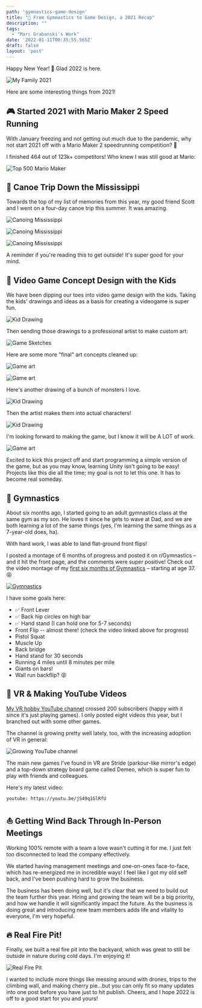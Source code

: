 ```yaml
---
path: 'gymnastics-game-design'
title: "🤸 From Gymnastics to Game Design, a 2021 Recap"
description: ""
tags:
  - "Marc Grabanski's Work"
date: '2022-01-11T00:35:55.565Z'
draft: false
layout: 'post'
---
```


Happy New Year! 🥳 Glad 2022 is here.

![My Family 2021](./grabanski-family-2021.jpg)

Here are some interesting things from 2021!

## 🎮 Started 2021 with Mario Maker 2 Speed Running

With January freezing and not getting out much due to the pandemic, why not start 2021 off with a Mario Maker 2 speedrunning competition? 🤪

I finished 464 out of 123k+ competitors! Who knew I was still good at Mario:

![Top 500 Mario Maker](./top-500-mario.jpeg)

## 🛶 Canoe Trip Down the Mississippi

Towards the top of my list of memories from this year, my good friend Scott and I went on a four-day canoe trip this summer. It was amazing.

![Canoing Mississippi](./canoing-mississippi3.jpg)

![Canoing Mississippi](./canoing-mississippi.jpg)

![Canoing Mississippi](./canoing-mississippi2.jpg)

A reminder if you're reading this to get outside! It's super good for your mind.

## 🎨 Video Game Concept Design with the Kids

We have been dipping our toes into video game design with the kids. Taking the kids' drawings and ideas as a basis for creating a videogame is super fun.

![Kid Drawing](./game-drawings.jpeg)

Then sending those drawings to a professional artist to make custom art:

![Game Sketches](./game-pro-drawings.jpg)

Here are some more "final" art concepts cleaned up:

![Game art](./game-art3.jpg)

![Game art](./game-art2.jpg)

Here's another drawing of a bunch of monsters I love.

![Kid Drawing](./game-drawings-monsters.jpg)

Then the artist makes them into actual characters!

![Kid Drawing](./monster-sketches.jpg)

I'm looking forward to making the game, but I know it will be A LOT of work.

![Game art](./game-art.png)

Excited to kick this project off and start programming a simple version of the game, but as you may know, learning Unity isn't going to be easy! Projects like this die all the time; my goal is not to let this one. It has to become real someday.

## 🤸 Gymnastics

About six months ago, I started going to an adult gymnastics class at the same gym as my son. He loves it since he gets to wave at Dad, and we are both learning a lot of the same things (yes, I'm learning the same things as a 7-year-old does, ha).

With hard work, I was able to land flat-ground front flips!

I posted a montage of 6 months of progress and posted it on r/Gymnastics – and it hit the front page, and the comments were super positive! Check out the video montage of my [first six months of Gymnastics](https://www.reddit.com/r/Gymnastics/comments/rtb6c0/first_6_months_of_gymnastics_starting_at_age_37/) – starting at age 37. 😝

[![Gymnastics](./gymnastics.png)](https://www.reddit.com/r/Gymnastics/comments/rtb6c0/first_6_months_of_gymnastics_starting_at_age_37/)

I have some goals here:

- ✅ Front Lever
- ✅ Back hip circles on high bar
- ✅ Hand stand (I can hold one for 5-7 seconds)
- Front Flip -- almost there! (check the video linked above for progress)
- Pistol Squat
- Muscle Up
- Back bridge
- Hand stand for 30 seconds
- Running 4 miles until 8 minutes per mile
- Giants on bars!
- Wall run backflip? 😝

## 🥽 VR & Making YouTube Videos

[My VR hobby YouTube channel](https://www.youtube.com/channel/UC5W6ZgJB40-2NUYkhuqs2GA) crossed 200 subscribers (happy with it since it's just playing games). I only posted eight videos this year, but I branched out with some other games. 

The channel is growing pretty well lately, too, with the increasing adoption of VR in general:

![Growing YouTube channel](./youtube-analytics.jpeg)

The main new games I've found in VR are Stride (parkour-like mirror's edge) and a top-down strategy board game called Demeo, which is super fun to play with friends and colleagues.

Here's my latest video:

`youtube: https://youtu.be/jS49q1GlRfU`

## ⛵️ Getting Wind Back Through In-Person Meetings

Working 100% remote with a team a love wasn't cutting it for me. I just felt too disconnected to lead the company effectively. 

We started having management meetings and one-on-ones face-to-face, which has re-energized me in incredible ways! I feel like I got my old self back, and I've been pushing hard to grow the business. 

The business has been doing well, but it's clear that we need to build out the team further this year. Hiring and growing the team will be a big priority, and how we handle it will significantly impact the future. As the business is doing great and introducing new team members adds life and vitality to everyone, I'm very hopeful.

## 🔥 Real Fire Pit!

Finally, we built a real fire pit into the backyard, which was great to still be outside in nature during cold days. I'm enjoying it!

![Real Fire Pit](./real-firepit.jpeg)

I wanted to include more things like messing around with drones, trips to the climbing wall, and making cherry pie...but you can only fit so many updates into one post before you have just to hit publish. Cheers, and I hope 2022 is off to a good start for you and yours!